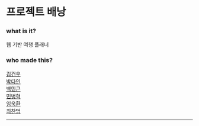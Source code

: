 프로젝트 배낭
=

### what is it?
웹 기반 여행 플래너


### who made this?
[김건우](https://github.com/Heckel93)   
[박다인](https://github.com/dyna-p)   
[백민근](https://github.com/gkok1029)   
[민병혁](https://github.com/bisi94)   
[임욱환](https://github.com/Ukhwan)   
[최찬범](https://github.com/bbomfomi)   
   
<hr/>
